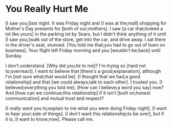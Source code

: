 # You Really Hurt Me

[I saw you;]last night. It was Friday night and [I was at the;mall] shopping for Mother's Day presents for [both of our;mothers]. I saw [a car that;looked a lot like yours] in the parking lot by Sears, but I didn't think anything of it until [I saw you;]walk out of the store, get into the car, and drive away. I sat there in the driver's seat, stunned. [You told me that;you had to go out of town on business]. Your flight left Friday morning and you [wouldn't be;back] until Sunday.

I don't understand. [Why did you;lie to me]? I'm trying so [hard not to;overreact]. I want to believe that [there's a good;explanation], although I'm [not sure what;that would be]. [I thought that we had;a good relationship] and that [we could always;talk to each other]. I trusted you. [I believed;everything you told me]. [How can I believe;a word you say] now? And [how can we continue;this relationship] if it isn't [built on;honest communication] and mutual trust and respect?

[I really want you to;explain to me what you were doing Friday night]. [I want to hear your;side of things]. [I don't want this relationship;to be over], but if it is, [I want to know;now]. Please call me.
